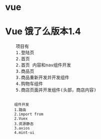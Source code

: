 # vue

<h1>Vue 饿了么版本1.4</h1>
<pre>
	项目有
	1.登陆页
	<span style="decoration:line">2.首页</span>
	2.首页 内容和nav组件开发
	<span style="decoration:line">3.商品页</span>
	3.商品重新开发并开发组件
	4.购物车组件
	5.商店页面并开发组件(头部，商店内容)
</pre>
<pre><code>  
	组件开发
	1.路由
	<span style="decoration:line">2.import from</span>
	2.Vuex
	<span style="decoration:line">3.资源静态</span>
	3.axios
	4.mint-ui
</code></pre>